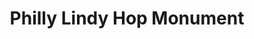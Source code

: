 ---
pid: rs21
title: Philly Lindy Hop Monument
location_transcription: Rittenhouse Sq.
coordinates: "[-75.172555457094, 39.949753412338]"
zipcode: '19147'
gen_neighborhood: South Philadelphia
neighborhood: Queen Village,Bella Vista,Pennsport,Italian Market
outside_phl: 
age: '27'
age_range: 20-29
instagram: 
image_file_name: rs_21.jpg
proposal_transcription: A monument to celebrate Phillys rich history of dance, in
  particular Lindy Hop as we have been having dances in the area for over 10 yrs!
topic: Person,History
topic_summary: 0, 0, 0, 0
type: Other No Form
keywords_other: 
credit: Christian
image_labels: 
twitter: 
facebook: 
permalink: "/monuments/rs21/"
layout: item-page
---